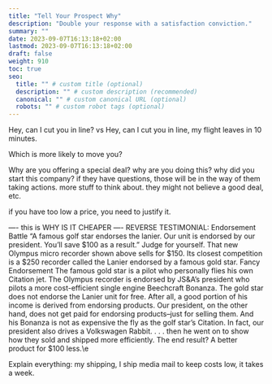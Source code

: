 ```yaml
---
title: "Tell Your Prospect Why"
description: "Double your response with a satisfaction conviction."
summary: ""
date: 2023-09-07T16:13:18+02:00
lastmod: 2023-09-07T16:13:18+02:00
draft: false
weight: 910
toc: true
seo:
  title: "" # custom title (optional)
  description: "" # custom description (recommended)
  canonical: "" # custom canonical URL (optional)
  robots: "" # custom robot tags (optional)
---
```


Hey, can I cut you in line? vs Hey, can I cut you in line, my flight leaves in 10 minutes.

Which is more likely to move you?

Why are you offering a special deal?
why are you doing this?
why did you start this company?
if they have questions, those will be in the way of them taking actions. more stuff to think about. they might not believe a good deal, etc.

if you have too low a price, you need to justify it.

—- this is WHY IS IT CHEAPER —-
REVERSE TESTIMONIAL:
Endorsement Battle
“A famous golf star endorses the lanier. Our unit is endorsed by our president. You’ll save $100 as a result.”
Judge for yourself. That new Olympus micro recorder shown above sells for $150. Its closest competition is a $250 recorder called the Lanier endorsed by a famous gold star.
Fancy Endorsement
The famous gold star is a pilot who personally flies his own Citation jet. The Olympus recorder is endorsed by JS&A’s president who pilots a more cost-efficient single engine Beechcraft Bonanza. The gold star does not endorse the Lanier unit for free. After all, a good portion of his income is derived from endorsing products.
Our president, on the other hand, does not get paid for endorsing products–just for selling them. And his Bonanza is not as expensive the fly as the golf star’s Citation. In fact, our president also drives a Volkswagen Rabbit.
. . . then he went on to show how they sold and shipped more efficiently. The end result? A better product for $100 less.\\e


Explain everything: my shipping, I ship media mail to keep costs low, it takes a week.
